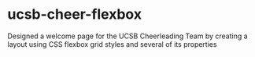 # ucsb-cheer-flexbox
Designed a welcome page for the UCSB Cheerleading Team by creating a layout using CSS flexbox grid styles and several of its properties
